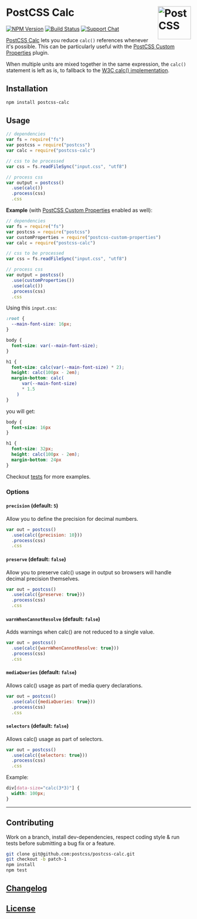 # PostCSS Calc [<img src="https://postcss.github.io/postcss/logo.svg" alt="PostCSS" width="90" height="90" align="right">][PostCSS]

[![NPM Version][npm-img]][npm-url]
[![Build Status][cli-img]][cli-url]
[![Support Chat][git-img]][git-url]

[PostCSS Calc] lets you reduce `calc()` references whenever it's possible. This can be particularly useful with
the [PostCSS Custom Properties] plugin.

When multiple units are mixed together in the same expression, the `calc()`
statement is left as is, to fallback to the [W3C calc() implementation].

## Installation

```bash
npm install postcss-calc
```

## Usage

```js
// dependencies
var fs = require("fs")
var postcss = require("postcss")
var calc = require("postcss-calc")

// css to be processed
var css = fs.readFileSync("input.css", "utf8")

// process css
var output = postcss()
  .use(calc())
  .process(css)
  .css
```

**Example** (with [PostCSS Custom Properties] enabled as well):

```js
// dependencies
var fs = require("fs")
var postcss = require("postcss")
var customProperties = require("postcss-custom-properties")
var calc = require("postcss-calc")

// css to be processed
var css = fs.readFileSync("input.css", "utf8")

// process css
var output = postcss()
  .use(customProperties())
  .use(calc())
  .process(css)
  .css
```

Using this `input.css`:

```css
:root {
  --main-font-size: 16px;
}

body {
  font-size: var(--main-font-size);
}

h1 {
  font-size: calc(var(--main-font-size) * 2);
  height: calc(100px - 2em);
  margin-bottom: calc(
      var(--main-font-size)
      * 1.5
    )
}
```

you will get:

```css
body {
  font-size: 16px
}

h1 {
  font-size: 32px;
  height: calc(100px - 2em);
  margin-bottom: 24px
}
```

Checkout [tests] for more examples.

### Options

#### `precision` (default: `5`)

Allow you to define the precision for decimal numbers.

```js
var out = postcss()
  .use(calc({precision: 10}))
  .process(css)
  .css
```

#### `preserve` (default: `false`)

Allow you to preserve calc() usage in output so browsers will handle decimal precision themselves.

```js
var out = postcss()
  .use(calc({preserve: true}))
  .process(css)
  .css
```

#### `warnWhenCannotResolve` (default: `false`)

Adds warnings when calc() are not reduced to a single value.

```js
var out = postcss()
  .use(calc({warnWhenCannotResolve: true}))
  .process(css)
  .css
```

#### `mediaQueries` (default: `false`)

Allows calc() usage as part of media query declarations.

```js
var out = postcss()
  .use(calc({mediaQueries: true}))
  .process(css)
  .css
```

#### `selectors` (default: `false`)

Allows calc() usage as part of selectors.

```js
var out = postcss()
  .use(calc({selectors: true}))
  .process(css)
  .css
```

Example:

```css
div[data-size="calc(3*3)"] {
  width: 100px;
}
```

---

## Contributing

Work on a branch, install dev-dependencies, respect coding style & run tests before submitting a bug fix or a feature.

```bash
git clone git@github.com:postcss/postcss-calc.git
git checkout -b patch-1
npm install
npm test
```

## [Changelog](CHANGELOG.md)

## [License](LICENSE)

[cli-img]: https://img.shields.io/travis/postcss/postcss-calc/master.svg

[cli-url]: https://travis-ci.org/postcss/postcss-calc

[git-img]: https://img.shields.io/badge/support-chat-blue.svg

[git-url]: https://gitter.im/postcss/postcss

[npm-img]: https://img.shields.io/npm/v/postcss-calc.svg

[npm-url]: https://www.npmjs.com/package/postcss-calc

[PostCSS]: https://github.com/postcss

[PostCSS Calc]: https://github.com/postcss/postcss-calc

[PostCSS Custom Properties]: https://github.com/postcss/postcss-custom-properties

[tests]: src/__tests__/index.js

[W3C calc() implementation]: https://www.w3.org/TR/css3-values/#calc-notation
